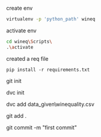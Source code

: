 create env

```bash
virtualenv -p 'python_path' wineq
```

activate env
```bash
cd wineq\Scripts\
.\activate
```

created a req file
```
pip install -r requirements.txt
```

git init

dvc init

dvc add data_given\winequality.csv

git add .

git commit -m "first commit"
